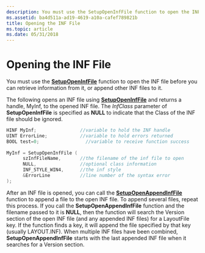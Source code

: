 ```yaml
---
description: You must use the SetupOpenInfFile function to open the INF file before you can retrieve information from it, or append other INF files to it.
ms.assetid: ba4d511a-ad19-4619-a10a-cafef789821b
title: Opening the INF File
ms.topic: article
ms.date: 05/31/2018
---
```


# Opening the INF File

You must use the [**SetupOpenInfFile**](/windows/desktop/api/Setupapi/nf-setupapi-setupopeninffilea) function to open the INF file before you can retrieve information from it, or append other INF files to it.

The following opens an INF file using [**SetupOpenInfFile**](/windows/desktop/api/Setupapi/nf-setupapi-setupopeninffilea) and returns a handle, MyInf, to the opened INF file. The *InfClass* parameter of **SetupOpenInfFile** is specified as **NULL** to indicate that the Class of the INF file should be ignored.


```C++
HINF MyInf;                //variable to hold the INF handle
UINT ErrorLine;            //variable to hold errors returned
BOOL test=0;                 //variable to receive function success
 
MyInf = SetupOpenInfFile (
      szInfFileName,       //the filename of the inf file to open
      NULL,                //optional class information
      INF_STYLE_WIN4,      //the inf style
      &ErrorLine           //line number of the syntax error
);
```



After an INF file is opened, you can call the [**SetupOpenAppendInfFile**](/windows/desktop/api/Setupapi/nf-setupapi-setupopenappendinffilea) function to append a file to the open INF file. To append several files, repeat this process. If you call the **SetupOpenAppendInfFile** function and the filename passed to it is **NULL**, then the function will search the Version section of the open INF file (and any appended INF files) for a LayoutFile key. If the function finds a key, it will append the file specified by that key (usually LAYOUT.INF). When multiple INF files have been combined, **SetupOpenAppendInfFile** starts with the last appended INF file when it searches for a Version section.

 

 



